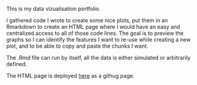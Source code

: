This is my data vizualisation portfolio.

I gathered code I wrote to create some nice plots, put them in an Rmarkdown to create an HTML page where I would have an easy and centralized access to all of those code lines. The goal is to preview the graphs so I can identify the features I want to re-use while creating a new plot, and to be able to copy and paste the chunks I want.

The .Rmd file can run by itself, all the data is either simulated or arbitrarily defined.

The HTML page is deployed [here](https://hugomrth.github.io/dataVizualisationPortfolio/) as a githug page.
